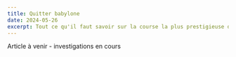 ```yaml
---
title: Quitter babylone
date: 2024-05-26
excerpt: Tout ce qu'il faut savoir sur la course la plus prestigieuse du calendrier F1
---
```



Article à venir - investigations en cours